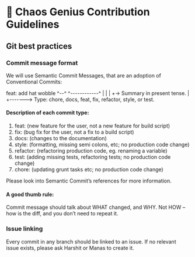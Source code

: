 # 🔮 Chaos Genius Contribution Guidelines

## Git best practices

### Commit message format

We will use Semantic Commit Messages, that are an adoption of Conventional Commits:

feat: add hat wobble
^--^  ^------------^
|     |
|     +-> Summary in present tense.
|
+-------> Type: chore, docs, feat, fix, refactor, style, or test.

#### Description of each commit type:

1. feat: (new feature for the user, not a new feature for build script)
2. fix: (bug fix for the user, not a fix to a build script)
3. docs: (changes to the documentation)
4. style: (formatting, missing semi colons, etc; no production code change)
5. refactor: (refactoring production code, eg. renaming a variable)
6. test: (adding missing tests, refactoring tests; no production code change)
7. chore: (updating grunt tasks etc; no production code change)

Please look into Semantic Commit’s references for more information. 

#### A good thumb rule:

Commit message should talk about WHAT changed, and WHY. Not HOW – how is the diff, and you don’t need to repeat it.

### Issue linking

Every commit in any branch should be linked to an issue. If no relevant issue exists, please ask Harshit or Manas to create it.
